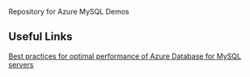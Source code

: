 Repository for Azure MySQL Demos

Useful Links
---
[Best practices for optimal performance of Azure Database for MySQL servers](https://learn.microsoft.com/en-us/azure/mysql/single-server/concept-performance-best-practices)
